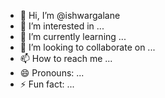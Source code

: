 - 👋 Hi, I’m @ishwargalane
- 👀 I’m interested in ...
- 🌱 I’m currently learning ...
- 💞️ I’m looking to collaborate on ...
- 📫 How to reach me ...
- 😄 Pronouns: ...
- ⚡ Fun fact: ...

<!---
ishwargalane/ishwargalane is a ✨ special ✨ repository because its `README.md` (this file) appears on your GitHub profile.
You can click the Preview link to take a look at your changes.
--->
